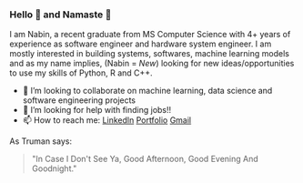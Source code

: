 ### Hello 👋 and Namaste :pray:

I am Nabin, a recent graduate from MS Computer Science with 4+ years of experience as software engineer and hardware system engineer. I am mostly interested in building systems, softwares, machine learning models and as my name implies, (Nabin = *New*) looking for new ideas/opportunities to use my skills of Python, R and C++.



<!--
**NabinGiri/NabinGiri** is a ✨ _special_ ✨ repository because its `README.md` (this file) appears on your GitHub profile.

Here are some ideas to get you started:
- 🔭 I’m currently working on ...
- 🌱 I’m currently learning ...
- 💬 Ask me about ...
- 😄 Pronouns: ...
- ⚡ Fun fact: ...
-->
- 👯 I’m looking to collaborate on machine learning, data science and software engineering projects
- 🤔 I’m looking for help with finding jobs!! 
- 📫 How to reach me: [Linkedln](https://www.linkedin.com/in/nabin-giri/)  [Portfolio](https://nabingiri.github.io/portfolio/)  [Gmail](mailto:nvngiri2@gmail.com)



As Truman says:
> "In Case I Don't See Ya, Good Afternoon, Good Evening And Goodnight."
